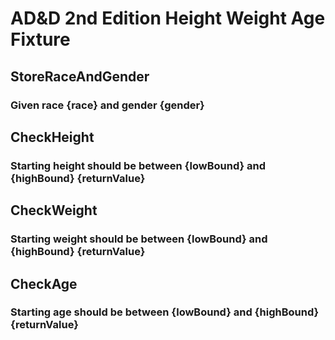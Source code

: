 # AD&D 2nd Edition Height Weight Age Fixture

## StoreRaceAndGender
### Given race {race} and gender {gender}

## CheckHeight
### Starting height should be between {lowBound} and {highBound} {returnValue}

## CheckWeight
### Starting weight should be between {lowBound} and {highBound} {returnValue}

## CheckAge
### Starting age should be between {lowBound} and {highBound} {returnValue}